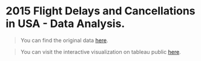 # 2015 Flight Delays and Cancellations in USA - Data Analysis.

> You can find the original data [here](https://www.kaggle.com/datasets/usdot/flight-delays).

> You can visit the interactive visualization on tableau public [here](https://public.tableau.com/app/profile/mennatullah.elsahy/viz/FlightDelays_16712322700360/TheStory).
